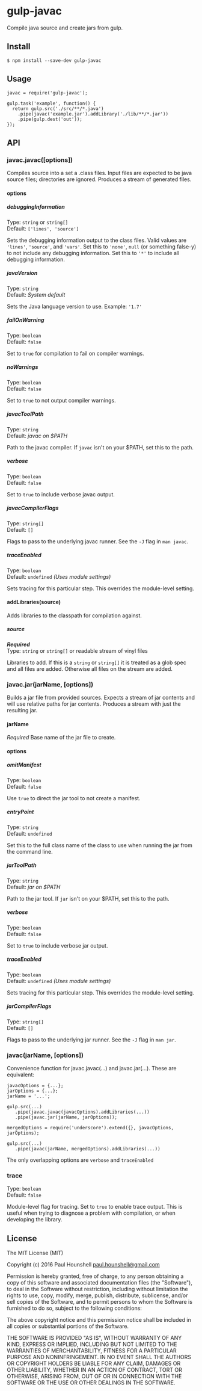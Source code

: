 # gulp-javac

Compile java source and create jars from gulp.

## Install

    $ npm install --save-dev gulp-javac

## Usage

    javac = require('gulp-javac');

    gulp.task('example', function() {
      return gulp.src('./src/**/*.java')
        .pipe(javac('example.jar').addLibrary('./lib/**/*.jar'))
        .pipe(gulp.dest('out'));
    });

## API

### javac.javac([options])

Compiles source into a set a .class files. Input files are expected to be
java source files; directories are ignored.  Produces a stream of generated
files.

#### options

##### debuggingInformation

Type: `string` or `string[]`  
Default: `['lines', 'source']`

Sets the debugging information output to the class files. Valid values are
`'lines'`, `'source'`, and `'vars'`. Set this to `'none'`, `null` (or something
false-y) to not include any debugging information. Set this to `'*'` to include
all debugging information.

##### javaVersion

Type: `string`  
Default: *System default*

Sets the Java language version to use.  Example: `'1.7'`

##### failOnWarning

Type: `boolean`  
Default: `false`

Set to `true` for compilation to fail on compiler warnings.

##### noWarnings

Type: `boolean`  
Default: `false`

Set to `true` to not output compiler warnings.

##### javacToolPath

Type: `string`  
Default: *javac on $PATH*

Path to the javac compiler. If `javac` isn't on your $PATH, set this to the path.

##### verbose

Type: `boolean`  
Default: `false`

Set to `true` to include verbose javac output.

##### javacCompilerFlags

Type: `string[]`  
Default: `[]`

Flags to pass to the underlying javac runner.  See the `-J` flag in `man javac`.

##### traceEnabled

Type: `boolean`  
Default: `undefined` *(Uses module settings)*

Sets tracing for this particular step. This overrides the module-level setting.

#### addLibraries(source)

Adds libraries to the classpath for compilation against.

##### source

***Required***  
Type: `string` or `string[]` or readable stream of vinyl files

Libraries to add. If this is a `string` or `string[]` it is treated as a
glob spec and all files are added. Otherwise all files on the stream are
added.

### javac.jar(jarName, [options])

Builds a jar file from provided sources.  Expects a stream of jar contents
and will use relative paths for jar contents.  Produces a stream with just
the resulting jar.

#### jarName

*Required*
Base name of the jar file to create.

#### options

##### omitManifest

Type: `boolean`  
Default: `false`

Use `true` to direct the jar tool to not create a manifest.

##### entryPoint

Type: `string`  
Default: `undefined`

Set this to the full class name of the class to use when running the jar from the
command line.

##### jarToolPath

Type: `string`  
Default: *jar on $PATH*

Path to the jar tool. If `jar` isn't on your $PATH, set this to the path.

##### verbose

Type: `boolean`  
Default: `false`

Set to `true` to include verbose jar output.

##### traceEnabled

Type: `boolean`  
Default: `undefined` *(Uses module settings)*

Sets tracing for this particular step. This overrides the module-level setting.

##### jarCompilerFlags

Type: `string[]`  
Default: `[]`

Flags to pass to the underlying jar runner.  See the `-J` flag in `man jar`.

### javac(jarName, [options])

Convenience function for javac.javac(...) and javac.jar(...). These are equivalent:

    javacOptions = {...};
    jarOptions = {...};
    jarName = '...';
    
    gulp.src(...)
       .pipe(javac.javac(javacOptions).addLibraries(...))
       .pipe(javac.jar(jarName, jarOptions));

    mergedOptions = require('underscore').extend({}, javacOptions, jarOptions);

    gulp.src(...)
       .pipe(javac(jarName, mergedOptions).addLibraries(...))

The only overlapping options are `verbose` and `traceEnabled`

### trace

Type: `boolean`  
Default: `false`

Module-level flag for tracing. Set to `true` to enable trace output. This is useful
when trying to diagnose a problem with compilation, or when developing the library.

## License

The MIT License (MIT)

Copyright (c) 2016 Paul Hounshell <paul.hounshell@gmail.com>

Permission is hereby granted, free of charge, to any person obtaining a copy
of this software and associated documentation files (the "Software"), to deal
in the Software without restriction, including without limitation the rights
to use, copy, modify, merge, publish, distribute, sublicense, and/or sell
copies of the Software, and to permit persons to whom the Software is
furnished to do so, subject to the following conditions:

The above copyright notice and this permission notice shall be included in
all copies or substantial portions of the Software.

THE SOFTWARE IS PROVIDED "AS IS", WITHOUT WARRANTY OF ANY KIND, EXPRESS OR
IMPLIED, INCLUDING BUT NOT LIMITED TO THE WARRANTIES OF MERCHANTABILITY,
FITNESS FOR A PARTICULAR PURPOSE AND NONINFRINGEMENT. IN NO EVENT SHALL THE
AUTHORS OR COPYRIGHT HOLDERS BE LIABLE FOR ANY CLAIM, DAMAGES OR OTHER
LIABILITY, WHETHER IN AN ACTION OF CONTRACT, TORT OR OTHERWISE, ARISING FROM,
OUT OF OR IN CONNECTION WITH THE SOFTWARE OR THE USE OR OTHER DEALINGS IN
THE SOFTWARE.

